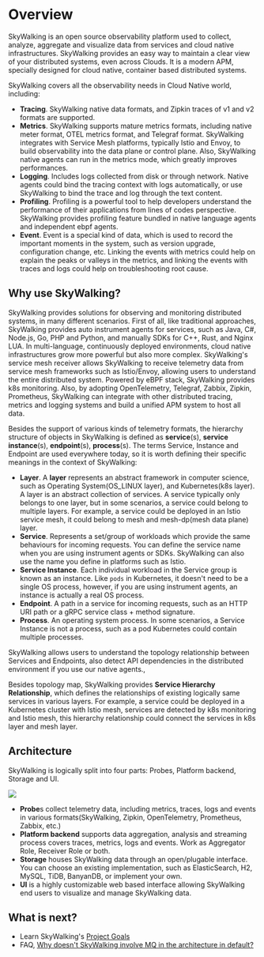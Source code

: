 # Overview
SkyWalking is an open source observability platform used to collect, analyze, aggregate and visualize data from services and cloud native
infrastructures. SkyWalking provides an easy way to maintain a clear view of your distributed systems, even across Clouds.
It is a modern APM, specially designed for cloud native, container based distributed systems.

SkyWalking covers all the observability needs in Cloud Native world, including:
- **Tracing**. SkyWalking native data formats, and Zipkin traces of v1 and v2 formats are supported.
- **Metrics**. SkyWalking supports mature metrics formats, including native meter format, OTEL metrics format, and Telegraf format.
  SkyWalking integrates with Service Mesh platforms, typically Istio and Envoy, to build observability into the data plane
  or control plane. Also, SkyWalking native agents can run in the metrics mode, which greatly improves performances.
- **Logging**. Includes logs collected from disk or through network. Native agents could bind the tracing context with logs automatically,
  or use SkyWalking to bind the trace and log through the text content.
- **Profiling**. Profiling is a powerful tool to help developers understand the performance of their applications from lines of codes perspective. 
  SkyWalking provides profiling feature bundled in native language agents and independent ebpf agents.
- **Event**. Event is a special kind of data, which is used to record the important moments in the system, such as version upgrade, configuration change, etc.
  Linking the events with metrics could help on explain the peaks or valleys in the metrics, and linking the events with traces and logs could help on troubleshooting root cause. 

## Why use SkyWalking?
SkyWalking provides solutions for observing and monitoring distributed systems, in many different scenarios. First of all,
like traditional approaches, SkyWalking provides auto instrument agents for services, such as Java, C#, Node.js, Go, PHP and Python,
and manually SDKs for C++, Rust, and Nginx LUA.
In multi-language, continuously deployed environments, cloud native infrastructures grow more powerful but also more complex. 
SkyWalking's service mesh receiver allows SkyWalking to receive telemetry data from service mesh frameworks
such as Istio/Envoy, allowing users to understand the entire distributed system. Powered by eBPF stack, SkyWalking provides
k8s monitoring. 
Also, by adopting OpenTelemetry, Telegraf, Zabbix, Zipkin, Prometheus, SkyWalking can integrate with other distributed tracing, metrics and logging systems
and build a unified APM system to host all data.

Besides the support of various kinds of telemetry formats, the hierarchy structure of objects in SkyWalking is defined as 
**service**(s), **service instance**(s), **endpoint**(s), **process**(s). The terms Service,
Instance and Endpoint are used everywhere today, so it is worth defining their specific meanings in the context of SkyWalking:

- **Layer**. A **layer** represents an abstract framework in computer science, such as Operating System(OS_LINUX layer),
  and Kubernetes(k8s layer). A layer is an abstract collection of services. A service typically only belongs to one layer,
  but in some scenarios, a service could belong to multiple layers. For example, a service could be deployed in an Istio service mesh,
  it could belong to mesh and mesh-dp(mesh data plane) layer.
- **Service**. Represents a set/group of workloads which provide the same behaviours for incoming requests. You can define the service
  name when you are using instrument agents or SDKs. SkyWalking can also use the name you define in platforms such as Istio.
- **Service Instance**. Each individual workload in the Service group is known as an instance. Like `pods` in Kubernetes, it 
  doesn't need to be a single OS process, however, if you are using instrument agents, an instance is actually a real OS process.
- **Endpoint**. A path in a service for incoming requests, such as an HTTP URI path or a gRPC service class + method signature. 
- **Process**. An operating system process. In some scenarios, a Service Instance is
  not a process, such as a pod Kubernetes could contain multiple processes.

SkyWalking allows users to understand the topology relationship between Services and Endpoints, also detect API dependencies
in the distributed environment if you use our native agents.,

Besides topology map, SkyWalking provides **Service Hierarchy Relationship**, which defines the relationships of existing 
logically same services in various layers. For example, a service could be deployed in a Kubernetes cluster with Istio mesh, 
services are detected by k8s monitoring and Istio mesh, this hierarchy relationship could connect the services in k8s layer and mesh layer.

## Architecture
SkyWalking is logically split into four parts: Probes, Platform backend, Storage and UI.

<img src="https://skywalking.apache.org/images/home/architecture_2160x720.png?t=20220617"/>

- **Probe**s collect telemetry data, including metrics, traces, logs and events in various formats(SkyWalking, Zipkin, OpenTelemetry, Prometheus, Zabbix, etc.)
- **Platform backend** supports data aggregation, analysis and streaming process covers traces, metrics, logs and events. Work as Aggregator Role, Receiver Role or both.
- **Storage** houses SkyWalking data through an open/plugable interface. You can choose an existing implementation, such as
  ElasticSearch, H2, MySQL, TiDB, BanyanDB, or implement your own. 
- **UI** is a highly customizable web based interface allowing SkyWalking end users to visualize and manage SkyWalking data.


## What is next?
- Learn SkyWalking's [Project Goals](project-goals.md)
- FAQ, [Why doesn't SkyWalking involve MQ in the architecture in default?](../FAQ/why_mq_not_involved.md)
